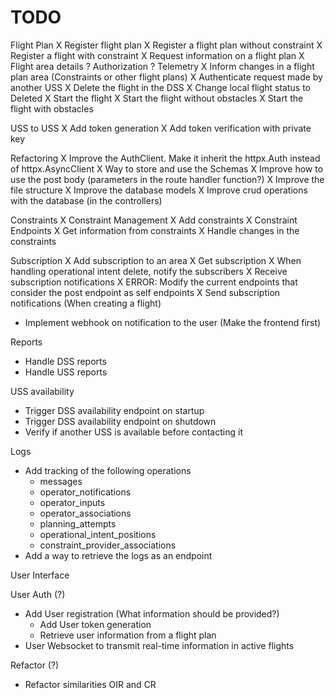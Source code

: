 # TODO

Flight Plan
X Register flight plan
    X Register a flight plan without constraint
    X Register a flight with constraint
X Request information on a flight plan
    X Flight area details
    ? Authorization
    ? Telemetry
X Inform changes in a flight plan area (Constraints or other flight plans)
    X Authenticate request made by another USS
    X Delete the flight in the DSS
    X Change local flight status to Deleted
X Start the flight
    X Start the flight without obstacles
    X Start the flight with obstacles

USS to USS
X Add token generation
X Add token verification with private key

Refactoring
X Improve the AuthClient. Make it inherit the httpx.Auth instead of httpx.AsyncClient
X Way to store and use the Schemas
    X Improve how to use the post body (parameters in the route handler function?)
    X Improve the file structure
X Improve the database models
X Improve crud operations with the database (in the controllers)

Constraints
X Constraint Management
    X Add constraints
X Constraint Endpoints
    X Get information from constraints
    X Handle changes in the constraints

Subscription
X Add subscription to an area
X Get subscription
X When handling operational intent delete, notify the subscribers
X Receive subscription notifications
    X ERROR: Modify the current endpoints that consider the post endpoint as
        self endpoints
X Send subscription notifications (When creating a flight)
- Implement webhook on notification to the user (Make the frontend first)

Reports
- Handle DSS reports
- Handle USS reports

USS availability
- Trigger DSS availability endpoint on startup
- Trigger DSS availability endpoint on shutdown
- Verify if another USS is available before contacting it

Logs
- Add tracking of the following operations
  - messages
  - operator_notifications
  - operator_inputs
  - operator_associations
  - planning_attempts
  - operational_intent_positions
  - constraint_provider_associations
- Add a way to retrieve the logs as an endpoint

User Interface

User Auth (?)
- Add User registration (What information should be provided?)
    - Add User token generation
    - Retrieve user information from a flight plan
- User Websocket to transmit real-time information in active flights

Refactor (?)
- Refactor similarities OIR and CR
